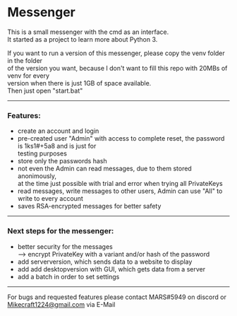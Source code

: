 # Messenger
This is a small messenger with the cmd as an interface.  
It started as a project to learn more about Python 3.  
  
If you want to run a version of this messenger, please copy the venv folder in the folder  
of the version you want, because I don't want to fill this repo with 20MBs of venv for every  
version when there is just 1GB of space available.  
Then just open "start.bat"  

---
### Features:
- create an account and login
- pre-created user "Admin" with access to complete reset, the password is 1ks1#+5a8 and is just for  
  testing purposes
- store only the passwords hash
- not even the Admin can read messages, due to them stored anonimously,  
  at the time just possible with trial and error when trying all PrivateKeys
- read messages, write messages to other users, Admin can use "All" to write to every account
- saves RSA-encrypted messages for better safety
---

### Next steps for the messenger:
- better security for the messages  
  --> encrypt PrivateKey with a variant and/or hash of the password
- add serverversion, which sends data to a website to display
- add add desktopversion with GUI, which gets data from a server
- add a batch in order to set settings
---

For bugs and requested features please contact MARS#5949 on discord or Mikecraft1224@gmail.com via E-Mail
